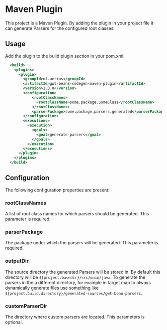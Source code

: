 # Maven Plugin

This project is a Maven Plugin.
By adding the plugin in your project file it can generate Parsers for the configured root classes.

## Usage

Add the plugin to the build plugin section in your pom.xml:

```xml
  <build>
    <plugins>
      <plugin>
        <groupId>nl.aerius</groupId>
        <artifactId>gwt-beans-codegen-maven-plugin</artifactId>
        <version>1.0.0</version>
        <configuration>
            <rootClassNames>
              <rootClassName>some.package.SomeClass</rootClassName>
            </rootClassNames>
            <parserPackage>some.package.parsers.generated</parserPackage>
        </configuration>
        <executions>
          <execution>
            <goals>
              <goal>generate-parsers</goal>
            </goals>
          </execution>
        </executions>
      </plugin>
    </plugins>
  </build>
```

## Configuration

The following configuration properties are present:

### rootClassNames

A list of root class names for which parsers should be generated.
This parameter is required.

### parserPackage

The package under which the parsers will be generated.
This parameter is required.

### outputDir

The source directory the generated Parsers will be stored in.
By default this directory will be `${project.basedir}/src/main/java`.
To generate the parsers in the a different directory,
for example in target map to always dynamically generate files use something like `${project.build.directory}/generated-sources/gwt-bean-parsers`.

### customParserDir

The directory where custom parsers are located.
This parameters is optional.
